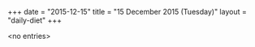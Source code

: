 +++
date = "2015-12-15"
title = "15 December 2015 (Tuesday)"
layout = "daily-diet"
+++


\<no entries\>


